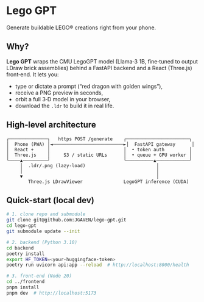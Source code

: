 # Lego GPT

Generate buildable LEGO® creations right from your phone.

## Why?

**Lego GPT** wraps the CMU LegoGPT model (Llama‑3 1B, fine‑tuned to output LDraw brick assemblies) behind a FastAPI backend and a React (Three.js) front‑end. It lets you:

* type or dictate a prompt (“red dragon with golden wings”),
* receive a PNG preview in seconds,
* orbit a full 3‑D model in your browser,
* download the `.ldr` to build it in real life.

## High‑level architecture

```
┌──────────────┐   https POST /generate    ┌───────────────────────┐
│  Phone (PWA) │◄──────────────────────────►│  FastAPI gateway      │
│  React +     │                           │  • token auth         │
│  Three.js    │     S3 / static URLs      │  • queue + GPU worker │
└────▲─────────┘                           └──────────▲────────────┘
     │  .ldr/.png (lazy‑load)                          │
     │                                                 │
     ▼                                                 │
        Three.js LDrawViewer               LegoGPT inference (CUDA)
```

## Quick‑start (local dev)

```bash
# 1. clone repo and submodule
git clone git@github.com:JGAVEN/lego-gpt.git
cd lego-gpt
git submodule update --init

# 2. backend (Python 3.10)
cd backend
poetry install
export HF_TOKEN=<your-huggingface-token>
poetry run uvicorn api:app --reload  # http://localhost:8000/health

# 3. front‑end (Node 20)
cd ../frontend
pnpm install
pnpm dev  # http://localhost:5173
```

